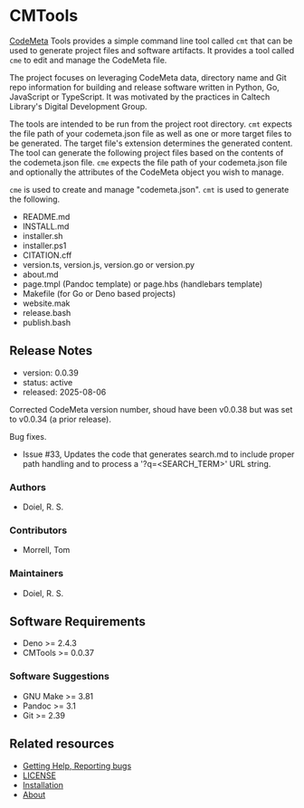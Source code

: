 

# CMTools

[CodeMeta](https://codemeta.github.io) Tools provides a simple command line tool called `cmt` that can be used to generate project files and software artifacts. It provides a tool called `cme` to edit and manage the CodeMeta file.

The project focuses on leveraging CodeMeta data, directory name and Git repo information for building and release software written in Python, Go, JavaScript or TypeScript. It was motivated by the practices in Caltech Library's Digital Development Group.

The tools are intended to be run from the project root directory. `cmt` expects the file path of your codemeta.json file as well as one or more target files to be generated. The target file's extension determines the generated content. The tool can generate the following project files based on the contents of the codemeta.json file. `cme` expects the file path of your codemeta.json file and optionally the attributes of the CodeMeta object you wish to manage.

`cme` is used to create and manage "codemeta.json". `cmt` is used to generate the following.

- README.md
- INSTALL.md
- installer.sh
- installer.ps1
- CITATION.cff
- version.ts, version.js, version.go or version.py
- about.md
- page.tmpl (Pandoc template) or page.hbs (handlebars template)
- Makefile (for Go or Deno based projects)
- website.mak
- release.bash
- publish.bash

## Release Notes

- version: 0.0.39
- status: active
- released: 2025-08-06

Corrected CodeMeta version number, shoud have been v0.0.38 but was set to v0.0.34 (a prior release).

Bug fixes.

- Issue #33, Updates the code that generates search.md to include proper path handling and to process a &#x27;?q&#x3D;&lt;SEARCH_TERM&gt;&#x27; URL string.


### Authors

- Doiel, R. S.


### Contributors

- Morrell, Tom


### Maintainers

- Doiel, R. S.

## Software Requirements

- Deno >= 2.4.3
- CMTools >= 0.0.37

### Software Suggestions

- GNU Make >= 3.81
- Pandoc >= 3.1
- Git >= 2.39



## Related resources



- [Getting Help, Reporting bugs](git+https://github.com/caltechlibrary/CMTools/issues)
- [LICENSE](https://caltechlibrary.github.io/CMTools/LICENSE)
- [Installation](INSTALL.md)
- [About](about.md)

